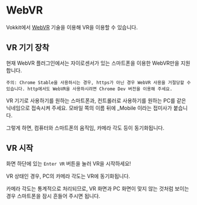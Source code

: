 # WebVR
Vokkit에서 [WebVR](https://webvr.info/) 기술을 이용해 VR을 이용할 수 있습니다.

## VR 기기 장착
현재 WebVR 플러그인에서는 자이로센서가 있는 스마트폰을 이용한 WebVR만을 지원합니다.

`주의: Chrome Stable을 사용하시는 경우, https가 아닌 경우 WebVR 사용을 거절당할 수 있습니다. http에서도 WebVR을 사용하시려면 Chrome Dev 버전을 이용해 주세요.`

VR 기기로 사용하기를 원하는 스마트폰과, 컨트롤러로 사용하기를 원하는 PC를 같은 닉네임으로 접속시켜 주세요. 모바일 쪽의 이름 뒤에 _Mobile 이라는 접미사가 붙습니다.

그렇게 하면, 컴퓨터와 스마트폰의 움직임, 카메라 각도 등이 동기화됩니다.

## VR 시작

화면 하단에 있는 `Enter VR` 버튼을 눌러 VR을 시작하세요!

VR 상태인 경우, PC의 카메라 각도는 VR에 동기화됩니다.

카메라 각도는 통계적으로 처리되므로, VR 화면과 PC 화면이 맞지 않는 것처럼 보이는 경우 스마트폰을 잠시 흔들어 주시면 됩니다.